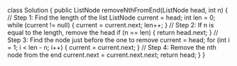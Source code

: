 class Solution {
public ListNode removeNthFromEnd(ListNode head, int n) {
// Step 1: Find the length of the list
ListNode current = head;
int len = 0;
while (current != null) {
current = current.next;
len++;
}
// Step 2: If n is equal to the length, remove the head
if (n == len) {
return head.next;
}
// Step 3: Find the node just before the one to remove
current = head;
for (int i = 1; i < len - n; i++) {
current = current.next;
}
// Step 4: Remove the nth node from the end
current.next = current.next.next;
return head;
}
}
​